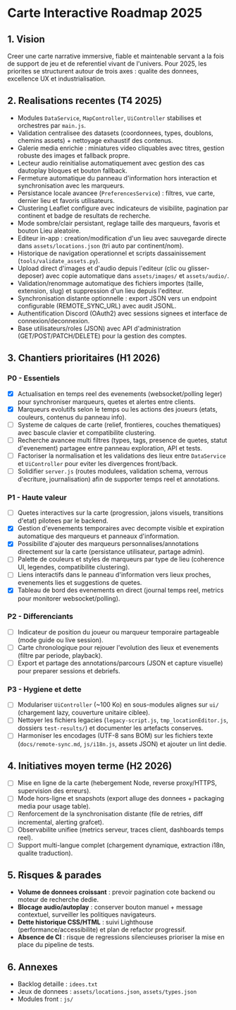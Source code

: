 # Carte Interactive  Roadmap 2025

## 1. Vision
Creer une carte narrative immersive, fiable et maintenable servant a la fois de support de jeu et de referentiel vivant de l'univers. Pour 2025, les priorites se structurent autour de trois axes : qualite des donnees, excellence UX et industrialisation.

## 2. Realisations recentes (T4 2025)
- Modules `DataService`, `MapController`, `UiController` stabilises et orchestres par `main.js`.
- Validation centralisee des datasets (coordonnees, types, doublons, chemins assets) + nettoyage exhaustif des contenus.
- Galerie media enrichie : miniatures video cliquables avec titres, gestion robuste des images et fallback propre.
- Lecteur audio reinitialise automatiquement avec gestion des cas dautoplay bloques et bouton fallback.
- Fermeture automatique du panneau d'information hors interaction et synchronisation avec les marqueurs.
- Persistance locale avancee (`PreferencesService`) : filtres, vue carte, dernier lieu et favoris utilisateurs.
- Clustering Leaflet configure avec indicateurs de visibilite, pagination par continent et badge de resultats de recherche.
- Mode sombre/clair persistant, reglage taille des marqueurs, favoris et bouton Lieu aleatoire.
- Editeur in-app : creation/modification d'un lieu avec sauvegarde directe dans `assets/locations.json` (tri auto par continent/nom).
- Historique de navigation operationnel et scripts dassainissement (`tools/validate_assets.py`).
- Upload direct d'images et d'audio depuis l'editeur (clic ou glisser-deposer) avec copie automatique dans `assets/images/` et `assets/audio/`.
- Validation/renommage automatique des fichiers importes (taille, extension, slug) et suppression d'un lieu depuis l'editeur.
- Synchronisation distante optionnelle : export JSON vers un endpoint configurable (REMOTE_SYNC_URL) avec audit JSONL.
- Authentification Discord (OAuth2) avec sessions signees et interface de connexion/deconnexion.
- Base utilisateurs/roles (JSON) avec API d'administration (GET/POST/PATCH/DELETE) pour la gestion des comptes.

## 3. Chantiers prioritaires (H1 2026)

### P0 - Essentiels
- [x] Actualisation en temps reel des evenements (websocket/polling leger) pour synchroniser marqueurs, quetes et alertes entre clients.
- [x] Marqueurs evolutifs selon le temps ou les actions des joueurs (etats, couleurs, contenus du panneau info).
- [ ] Systeme de calques de carte (relief, frontieres, couches thematiques) avec bascule clavier et compatibilite clustering.
- [ ] Recherche avancee multi filtres (types, tags, presence de quetes, statut d'evenement) partagee entre panneau exploration, API et tests.
- [ ] Factoriser la normalisation et les validations des lieux entre `DataService` et `UiController` pour eviter les divergences front/back.
- [ ] Solidifier `server.js` (routes modulees, validation schema, verrous d'ecriture, journalisation) afin de supporter temps reel et annotations.

### P1 - Haute valeur
- [ ] Quetes interactives sur la carte (progression, jalons visuels, transitions d'etat) pilotees par le backend.
- [x] Gestion d'evenements temporaires avec decompte visible et expiration automatique des marqueurs et panneaux d'information.
- [x] Possibilite d'ajouter des marqueurs personnalises/annotations directement sur la carte (persistance utilisateur, partage admin).
- [ ] Palette de couleurs et styles de marqueurs par type de lieu (coherence UI, legendes, compatibilite clustering).
- [ ] Liens interactifs dans le panneau d'information vers lieux proches, evenements lies et suggestions de quetes.
- [x] Tableau de bord des evenements en direct (journal temps reel, metrics pour monitorer websocket/polling).

### P2 - Differenciants
- [ ] Indicateur de position du joueur ou marqueur temporaire partageable (mode guide ou live session).
- [ ] Carte chronologique pour rejouer l'evolution des lieux et evenements (filtre par periode, playback).
- [ ] Export et partage des annotations/parcours (JSON et capture visuelle) pour preparer sessions et debriefs.

### P3 - Hygiene et dette
- [ ] Modulariser `UiController` (~100 Ko) en sous-modules alignes sur `ui/` (chargement lazy, couverture unitaire ciblee).
- [ ] Nettoyer les fichiers legacies (`legacy-script.js`, `tmp_locationEditor.js`, dossiers `test-results/`) et documenter les artefacts conserves.
- [ ] Harmoniser les encodages (UTF-8 sans BOM) sur les fichiers texte (`docs/remote-sync.md`, `js/i18n.js`, assets JSON) et ajouter un lint dedie.

## 4. Initiatives moyen terme (H2 2026)
- [ ] Mise en ligne de la carte (hebergement Node, reverse proxy/HTTPS, supervision des erreurs).
- [ ] Mode hors-ligne et snapshots (export alluge des donnees + packaging media pour usage table).
- [ ] Renforcement de la synchronisation distante (file de retries, diff incremental, alerting grafcet).
- [ ] Observabilite unifiee (metrics serveur, traces client, dashboards temps reel).
- [ ] Support multi-langue complet (chargement dynamique, extraction i18n, qualite traduction).

## 5. Risques & parades
- **Volume de donnees croissant** : prevoir pagination cote backend ou moteur de recherche dedie.
- **Blocage audio/autoplay** : conserver bouton manuel + message contextuel, surveiller les politiques navigateurs.
- **Dette historique CSS/HTML** : suivi Lighthouse (performance/accessibilite) et plan de refactor progressif.
- **Absence de CI** : risque de regressions silencieuses  prioriser la mise en place du pipeline de tests.

## 6. Annexes
- Backlog detaille : `idees.txt`
- Jeux de donnees : `assets/locations.json`, `assets/types.json`
- Modules front : `js/`
